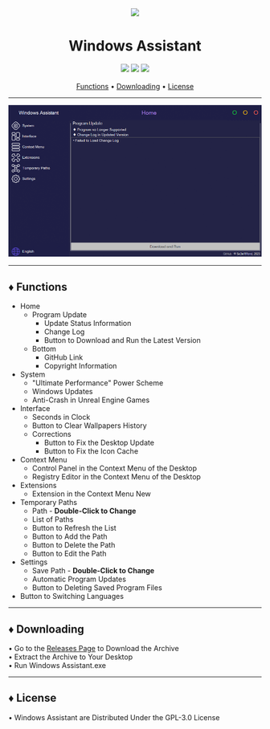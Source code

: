 <div align="center">
	<img src="WindowsAssistant/ResourcesData/Icons/Application/Icon.ico">
	<h1>Windows Assistant</h1>
</div>

<div align="center">
	<img src="https://img.shields.io/badge/.NET Framework-4.8-blue?style=for-the-badge">
	<img src="https://img.shields.io/badge/Windows-10-yellow?style=for-the-badge">
	<img src="https://img.shields.io/badge/License-GPL--3.0-orange?style=for-the-badge">
</div>

<br>

<div align="center">
	<a href="#-functions">Functions</a> •
	<a href="#-downloading">Downloading</a> •
	<a href="#-license">License</a>
</div>

***

<div align="center">
	<img src="WindowsAssistant/ResourcesData/Gif/Preview.gif">
</div>

***

## ♦ Functions

- Home
	- Program Update
		- Update Status Information
		- Change Log
		- Button to Download and Run the Latest Version
	- Bottom
		- GitHub Link
		- Copyright Information
- System
	- "Ultimate Performance" Power Scheme
	- Windows Updates
	- Anti-Crash in Unreal Engine Games
- Interface
	- Seconds in Clock
	- Button to Clear Wallpapers History
	- Corrections
		- Button to Fix the Desktop Update
		- Button to Fix the Icon Cache
- Context Menu
	- Control Panel in the Context Menu of the Desktop
	- Registry Editor in the Context Menu of the Desktop
- Extensions
	- Extension in the Context Menu New
- Temporary Paths
	- Path - <b>Double-Click to Change</b>
	- List of Paths
	- Button to Refresh the List
	- Button to Add the Path
	- Button to Delete the Path
	- Button to Edit the Path
- Settings
	- Save Path - <b>Double-Click to Change</b>
	- Automatic Program Updates
	- Button to Deleting Saved Program Files
- Button to Switching Languages

***

## ♦ Downloading

• Go to the [Releases Page](https://github.com/SoDeRMond/WindowsAssistant/releases) to Download the Archive
<br>• Extract the Archive to Your Desktop
<br>• Run Windows Assistant.exe

***

## ♦ License

• Windows Assistant are Distributed Under the GPL-3.0 License